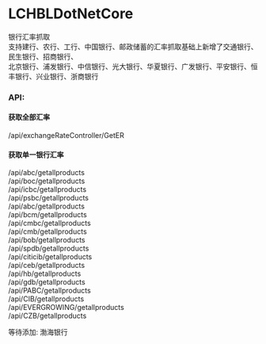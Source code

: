 # LCHBLDotNetCore
银行汇率抓取<br />
支持建行、农行、工行、中国银行、邮政储蓄的汇率抓取基础上新增了交通银行、民生银行、招商银行、<br />
北京银行、浦发银行、中信银行、光大银行、华夏银行、广发银行、平安银行、恒丰银行、兴业银行、浙商银行 <br />
<h3>API:</h3>
<h4>获取全部汇率</h4>
/api/exchangeRateController/GetER
<h4>获取单一银行汇率</h4>
/api/abc/getallproducts<br />
/api/boc/getallproducts<br />
/api/icbc/getallproducts<br />
/api/psbc/getallproducts<br />
/api/abc/getallproducts<br />
/api/bcm/getallproducts<br />
/api/cmbc/getallproducts<br />
/api/cmb/getallproducts<br />
/api/bob/getallproducts<br />
/api/spdb/getallproducts<br />
/api/citicib/getallproducts<br />
/api/ceb/getallproducts<br />
/api/hb/getallproducts<br />
/api/gdb/getallproducts<br />
/api/PABC/getallproducts<br />
/api/CIB/getallproducts<br />
/api/EVERGROWING/getallproducts<br />
/api/CZB/getallproducts<br />

等待添加:   渤海银行